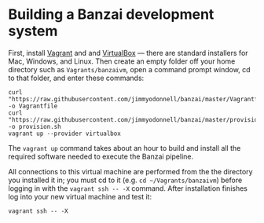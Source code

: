 Building a Banzai development system 
====================================

First, install [Vagrant](https://www.vagrantup.com/) and and [VirtualBox](VirtualBox.md)
&mdash; there are standard installers for Mac, Windows, and Linux. Then create an empty folder 
off your home directory such as `Vagrants/banzaivm`, open a command prompt window, cd to that 
folder, and enter these commands:

    curl "https://raw.githubusercontent.com/jimmyodonnell/banzai/master/Vagrantfile.sh" -o Vagrantfile
    curl "https://raw.githubusercontent.com/jimmyodonnell/banzai/master/provision.sh" -o provision.sh
    vagrant up --provider virtualbox

The `vagrant up` command takes about an hour to build and install all the required software
needed to execute the Banzai pipeline.

All connections to this virtual machine are performed from the the directory you installed 
it in; you must cd to it (e.g. `cd ~/Vagrants/banzaivm`) before logging in with the 
`vagrant ssh -- -X` command.  After installation finishes log into your new virtual machine 
and test it:

    vagrant ssh -- -X
